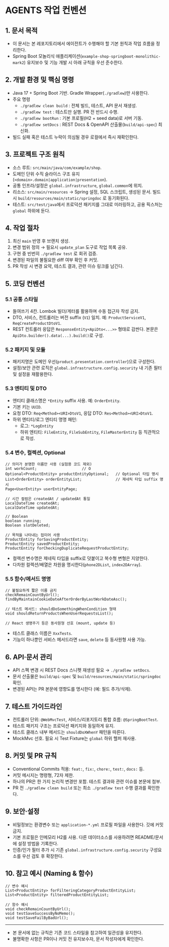 # AGENTS 작업 컨벤션

## 1. 문서 목적
- 이 문서는 본 레포지토리에서 에이전트가 수행해야 할 기본 원칙과 작업 흐름을 정리한다.
- Spring Boot 모놀리식 애플리케이션(`example-shop-springboot-monolithic-mark2`) 유지보수 및 기능 개발 시 아래 규칙을 우선 준수한다.

## 2. 개발 환경 및 핵심 명령
- Java 17 + Spring Boot 기반. Gradle Wrapper(`./gradlew`)만 사용한다.
- 주요 명령
  - `./gradlew clean build` : 전체 빌드, 테스트, API 문서 재생성.
  - `./gradlew test` : 테스트만 실행. PR 전 반드시 수행.
  - `./gradlew bootRun` : 기본 프로필(H2 + seed data)로 서버 기동.
  - `./gradlew setDocs` : REST Docs & OpenAPI 산출물(`build/api-spec`) 최신화.
- 빌드 실패 혹은 테스트 누락이 의심될 경우 로컬에서 즉시 재확인한다.

## 3. 프로젝트 구조 원칙
- 소스 루트: `src/main/java/com/example/shop`.
- 도메인 단위 수직 슬라이스 구조 유지 (`<domain>.domain|application|presentation`).
- 공통 인프라/설정은 `global.infrastructure`, `global.common`에 위치.
- 리소스: `src/main/resources` → Spring 설정, SQL 스크립트, 생성된 문서. 빌드시 `build/resources/main/static/springdoc` 로 동기화된다.
- 테스트: `src/test/java`에서 프로덕션 패키지를 그대로 미러링하고, 공용 픽스처는 `global` 하위에 둔다.

## 4. 작업 절차
1. 최신 `main` 반영 후 브랜치 생성.
2. 변경 범위 정의 → 필요시 `update_plan` 도구로 작업 목록 공유.
3. 구현 중 빈번히 `./gradlew test` 로 회귀 검증.
4. 변경된 파일의 불필요한 diff 여부 확인 후 커밋.
5. PR 작성 시 변경 요약, 테스트 결과, 관련 이슈 링크를 남긴다.

## 5. 코딩 컨벤션

### 5.1 공통 스타일
- 들여쓰기 4칸. Lombok 빌더/게터를 활용하며 수동 접근자 작성 금지.
- DTO, 서비스, 컨트롤러는 버전 suffix (`V1`) 일치. 예: `ProductServiceV1`, `ReqCreateProductDtoV1`.
- REST 컨트롤러 응답은 `ResponseEntity<ApiDto<...>>` 형태로 감싼다. 본문은 `ApiDto.builder().data(...).build()`로 구성.

### 5.2 패키지 및 모듈
- 패키지명은 도메인 우선(`product.presentation.controller`)으로 구성한다.
- 설정/보안 관련 로직은 `global.infrastructure.config.security` 내 기존 필터 및 설정을 재활용한다.

### 5.3 엔티티 및 DTO
- 엔티티 클래스명은 `*Entity` suffix 사용. 예: `OrderEntity`.
- 기본 키는 `UUID`.
- 요청 DTO: `Req<Method><URI>DtoV1`, 응답 DTO: `Res<Method><URI>DtoV1`.
- 하위 엔티티/로그 엔티티 명명 패턴:
  - 로그: `*LogEntity`
  - 하위 엔티티: `FileEntity`, `FileSubEntity`, `FileMasterEntity` 등 직관적으로 작성.

### 5.4 변수, 컬렉션, Optional
```
// 의미가 분명한 이름만 사용 (실험용 코드 제외)
int workCount;                    // O
Optional<ProductEntity> productEntityOptional;   // Optional 타입 명시
List<OrderEntity> orderEntityList;               // 제네릭 타입 suffix 명시
Page<UserEntity> userEntityPage;

// 시간 컬럼은 createdAt / updatedAt 통일
LocalDateTime createdAt;
LocalDateTime updatedAt;

// Boolean
boolean running;
Boolean slotDeleted;

// 목적을 나타내는 접미어 사용
ProductEntity forSavingProductEntity;
ProductEntity savedProductEntity;
ProductEntity forCheckingDuplicateRequestProductEntity;
```
- 컬렉션 변수명은 제네릭 타입을 suffix로 덧붙이고 복수형 변형은 지양한다.
- 다차원 컬렉션/배열은 차원을 명시한다(`phone2DList`, `index2DArray`).

### 5.5 함수/메서드 명명
```
// 불필요하게 짧은 이름 금지
checkRemainCountByUrl();
findByMaintainCookieDateAfterOrderByLastWorkDateAsc();

// 테스트 메서드: shouldDoSomethingWhenCondition 형태
void shouldReturnProductsWhenUserRequestsList();

// React 생명주기 등은 동사원형 선호 (mount, update 등)
```
- 테스트 클래스 이름은 `XxxTests`.
- 기능이 하나뿐인 서비스 메서드라면 `save`, `delete` 등 동사원형 사용 가능.

## 6. API·문서 관리
- API 스펙 변경 시 REST Docs 스니펫 재생성 필요 → `./gradlew setDocs`.
- 문서 산출물은 `build/api-spec` 및 `build/resources/main/static/springdoc` 확인.
- 변경된 API는 PR 본문에 영향도를 명시한다 (예: 필드 추가/삭제).

## 7. 테스트 가이드라인
- 컨트롤러 단위: `@WebMvcTest`, 서비스/리포지토리 통합 흐름: `@SpringBootTest`.
- 테스트 패키지 구조는 프로덕션 패키지와 동일하게 유지.
- 테스트 클래스 내부 메서드는 `shouldDoXWhenY` 패턴을 따른다.
- MockMvc 선호. 필요 시 Test Fixture는 `global` 하위 헬퍼 재사용.

## 8. 커밋 및 PR 규칙
- Conventional Commits 적용: `feat:`, `fix:`, `chore:`, `test:`, `docs:` 등.
- 커밋 메시지는 명령형, 72자 제한.
- 하나의 PR은 한 가지 논리적 변경만 포함. 테스트 결과와 관련 이슈를 본문에 첨부.
- PR 전 `./gradlew clean build` 또는 최소 `./gradlew test` 수행 결과를 확인한다.

## 9. 보안·설정
- 비밀정보는 환경변수 또는 `application-*.yml` 프로필 파일을 사용한다. 깃에 커밋 금지.
- 기본 프로필은 인메모리 H2를 사용. 다른 데이터소스를 사용하려면 README/문서에 설정 방법을 기록한다.
- 인증/인가 필터 추가 시 기존 `global.infrastructure.config.security` 구성요소를 우선 검토 후 확장한다.

## 10. 참고 예시 (Naming & 함수)
```
// 변수 예시
List<ProductEntity> forFilteringCategoryProductEntityList;
List<ProductEntity> filteredProductEntityList;

// 함수 예시
void checkRemainCountByUrl();
void testSaveSuccessByNoMemo();
void testSaveFailByBadUrl();
```

---
- 본 문서에 없는 규칙은 기존 코드 스타일을 참고하여 일관성을 유지한다.
- 불명확한 사항은 PR이나 커밋 전 유지보수자, 문서 작성자에게 확인한다.
